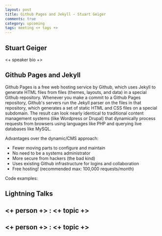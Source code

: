 ```yaml
---
layout: post
title: Github Pages and Jekyll - Stuart Geiger
comments: true
category: upcoming
tags: meeting <+ tags +>
---
```


## Stuart Geiger

<+ speaker bio +> 

## Github Pages and Jekyll

Github Pages is a free web hosting service by Github, which uses Jekyll to generate HTML files from files (themes, layouts, and data) in a special Github repository. Whenever you make a commit to a Github Pages repository, Github's servers run the Jekyll parser on the files in that repository, which generates a set of static HTML and CSS files on a special subdomain. The result can look nearly identical to traditional content management systems (like Wordpress or Drupal) that dynamically process requests from browsers using languages like PHP and querying live databases like MySQL.

Advantages over the dynamic/CMS approach:
-  Fewer moving parts to configure and maintain
-  No need to be a systems administrator
-  More secure from hackers (the bad kind)
-  Uses existing Github infrastructure for logins and collaboration
-  Free hosting! (recommended max: 100,000 requests/month)





Code examples:

## Lightning Talks 

## <+ person +> : <+ topic +>

## <+ person +> : <+ topic +>
